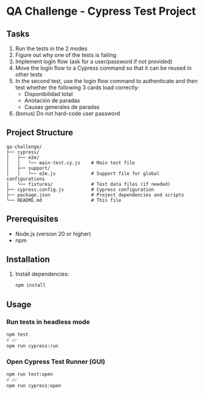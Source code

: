# QA Challenge - Cypress Test Project

## Tasks

1. Run the tests in the 2 modes
1. Figure out why one of the tests is failing
1. Implement login flow (ask for a user/password if not provided)
1. Move the login flow to a Cypress command so that it can be reused in other tests
1. In the second test, use the login flow command to authenticate and then test whether the following 3 cards load correctly:
   - Disponibilidad total
   - Anotación de paradas
   - Causas generales de paradas
1. (bonus) Do not hard-code user password

## Project Structure

```
qa-challenge/
├── cypress/
│   ├── e2e/
│   │   └── main-test.cy.js    # Main test file
│   ├── support/
│   │   └── e2e.js             # Support file for global configurations
│   └── fixtures/              # Test data files (if needed)
├── cypress.config.js          # Cypress configuration
├── package.json               # Project dependencies and scripts
└── README.md                  # This file
```

## Prerequisites

- Node.js (version 20 or higher)
- npm

## Installation

1. Install dependencies:
   ```bash
   npm install
   ```

## Usage

### Run tests in headless mode

```bash
npm test
# or
npm run cypress:run
```

### Open Cypress Test Runner (GUI)

```bash
npm run test:open
# or
npm run cypress:open
```
